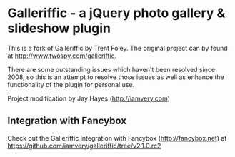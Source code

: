 Galleriffic - a jQuery photo gallery & slideshow plugin
=======================================================

This is a fork of Galleriffic by Trent Foley. The original project can by found at http://www.twospy.com/galleriffic.

There are some outstanding issues which haven't been resolved since 2008, so this is an attempt to resolve those issues as well as enhance the functionality of the plugin for personal use.

Project modification by Jay Hayes (http://iamvery.com)


Integration with Fancybox
-------------------------
Check out the Galleriffic integration with Fancybox (http://fancybox.net) at https://github.com/iamvery/galleriffic/tree/v2.1.0.rc2